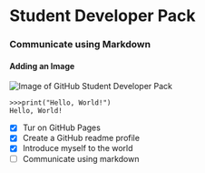 # Student Developer Pack
### Communicate using Markdown

#### Adding an Image
![Image of GitHub Student Developer Pack](https://premiumdada.com/wp-content/uploads/2021/01/GitHub-Student-Developer-Pack.jpg)

~~~
>>>print("Hello, World!")
Hello, World!
~~~

- [x] Tur on GitHub Pages
- [x] Create a GitHub readme profile
- [x] Introduce myself to the world
- [ ] Communicate using markdown
